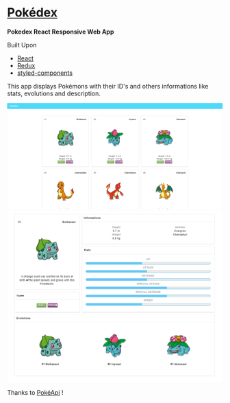 # [Pokédex](https://ssi-moha.github.io/pokedex/#/)

**Pokedex React Responsive Web App**

Built Upon

* [React](https://reactjs.org/)
* [Redux](https://redux.js.org/)
* [styled-components](https://styled-components.com/)

This app displays Pokémons with their ID's and others informations like stats, evolutions and description.

![Pokemon List](/public/pokemon-list.png)
![Pokemon Details](/public/pokemon-details.png)

Thanks to [PokéApi](https://github.com/PokeAPI/pokeapi) !
